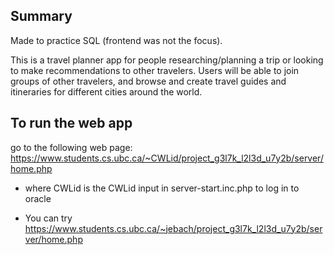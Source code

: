 ## Summary
Made to practice SQL (frontend was not the focus).

This is a travel planner app for people researching/planning a trip or looking to make recommendations to other travelers. Users will be able to join groups of other travelers, and browse and create travel guides and itineraries for different cities around the world. 

## To run the web app

go to the following web page: https://www.students.cs.ubc.ca/~CWLid/project_g3l7k_l2l3d_u7y2b/server/home.php

- where CWLid is the CWLid input in server-start.inc.php to log in to oracle

- You can try https://www.students.cs.ubc.ca/~jebach/project_g3l7k_l2l3d_u7y2b/server/home.php
